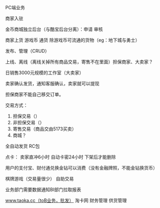 
PC端业务

商家入驻

金币商城独立后台（与酷宝后台分离）：申请 审核

商家上货
  游戏币
  通货 除游戏币可流通的货物（eg：地下城与勇士）

发布、管理（CRUD）

上线、离线（离线关掉所有商品交易，寄售不在里面）担保商家、大卖家？

日销售3000元规模的工作室（大卖家）


卖家确认发货，通知客服确认，卖家就可以提现

担保商家不能自己移交订单。

交易方式：
1. 担保交易（）
2. 非担保交易（）
3. 寄售交易（商品交由5173买卖）
4. 商城？

全自动发货
RC包

点卡：
卖家直冲6小时
自动卡密24小时
下架后才能删除

用户的支付宝、财付通兑换金钻可以消费（没有金融牌照，不能金钻换货币）


棋牌游戏（交易量很少）
自助交易


业务部门需要数据通知BI部门拉取报表


www.taoka.cc（toB业务，批发）
淘卡网
财务管理
供货管理
